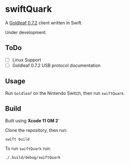 # swiftQuark

A [Goldleaf 0.7.2](https://github.com/XorTroll/Goldleaf) client written in Swift.

Under development.

## ToDo

- [ ] Linux Support
- [ ] Goldleaf 0.7.2 USB protocol documentation

## Usage

Run `Goldleaf` on the Nintendo Switch, then run `swiftQuark`.

## Build

Built using **Xcode 11 GM 2`**

Clone the repository, then run:
```bash
swift build
```

To run `swiftQuark` run: 
```
./.build/debug/swiftQuark
```

